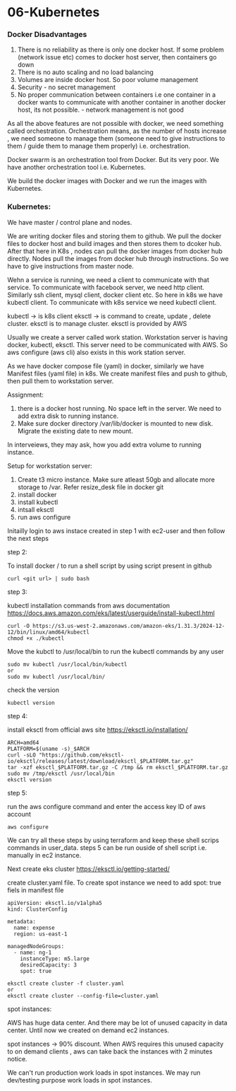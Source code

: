 # 06-Kubernetes

### Docker Disadvantages
1. There is no reliability as there is only one docker host. If some problem (network issue etc) comes to docker host server, then containers go down
2. There is no auto scaling and no load balancing
3. Volumes are inside docker host. So poor volume management
4. Security - no secret management
5. No proper communication between containers i.e one container in a docker wants to communicate with another container in another docker host, its not possible. - network management is not good

As all the above features are not possible with docker, we need something called orchestration. 
Orchestration means, as the number of hosts increase , we need someone to manage them (someone need to give instructions to them / guide them to manage them properly) i.e. orchestration.

Docker swarm is an orchestration tool from Docker. But its very poor. We have another orchestration tool i.e. Kubernetes.

We build the docker images with Docker and we run the images with Kubernetes.

### Kubernetes:
We have master / control plane and nodes.

We are writing docker files and storing them to github. We pull the docker files to docker host and build images and then stores them to dcoker hub. 
After that here in K8s , nodes can pull the docker images from docker hub directly.  Nodes pull the images from docker hub through instructions. 
So we have to give instructions from master node. 

Wehn a service is running, we need a client to communicate with that service. To communicate with facebook server, we need http client. Similarly ssh client, mysql client, docker client etc. 
So here in k8s we have kubectl client. To communicate with k8s service we need kubectl client. 

kubectl -> is k8s client
eksctl -> is command to create, update , delete cluster. eksctl is to manage cluster. eksctl is provided by AWS

Usually we create a server called work station. Workstation server is having docker, kubectl, eksctl. This server need to be communicated with AWS. 
So aws configure (aws cli) also exists in this work station server.

As we have docker compose file (yaml) in docker, similarly we have Manifest files (yaml file) in k8s. We create manifest files and push to github, then pull them to workstation server.

Assignment:
1. there is a docker host running. No space left in the server. We need to add extra disk to running instance.
2. Make sure docker directory /var/lib/docker is mounted to new disk. Migrate the existing date to new mount.

In interveiews, they may ask, how you add extra volume to running instance. 

Setup for workstation server:
1. Create t3 micro instance. Make sure atleast 50gb and allocate more storage to /var. Refer resize_desk file in docker git
2. install docker
3. install kubectl
4. intsall eksctl
5. run aws configure

Initailly login to aws instace created in step 1 with ec2-user and then follow the next steps

step 2:

To install docker / to run a shell script  by using script present in github
```
curl <git url> | sudo bash
```
step 3:

kubectl installation commands from aws documentation
https://docs.aws.amazon.com/eks/latest/userguide/install-kubectl.html
```
curl -O https://s3.us-west-2.amazonaws.com/amazon-eks/1.31.3/2024-12-12/bin/linux/amd64/kubectl
chmod +x ./kubectl
```
Move the kubctl to /usr/local/bin to run the kubectl commands by any user
```
sudo mv kubectl /usr/local/bin/kubectl
or
sudo mv kubectl /usr/local/bin/
```
check the version
```
kubectl version
```

step 4:

install eksctl from official aws site https://eksctl.io/installation/

```
ARCH=amd64
PLATFORM=$(uname -s)_$ARCH
curl -sLO "https://github.com/eksctl-io/eksctl/releases/latest/download/eksctl_$PLATFORM.tar.gz"
tar -xzf eksctl_$PLATFORM.tar.gz -C /tmp && rm eksctl_$PLATFORM.tar.gz
sudo mv /tmp/eksctl /usr/local/bin
eksctl version
```
step 5:

run the aws configure command and enter the access key ID of aws account
```
aws configure
```

We can try all these steps by using terraform and keep these shell scrips commands in user_data. steps 5 can be run ouside of shell script i.e. manually in ec2 instance.

Next create eks cluster  https://eksctl.io/getting-started/

create cluster.yaml file. To create spot instance we need to add spot: true fiels in manifest file
```
apiVersion: eksctl.io/v1alpha5
kind: ClusterConfig

metadata:
  name: expense
  region: us-east-1

managedNodeGroups:
  - name: ng-1
    instanceType: m5.large
    desiredCapacity: 3
    spot: true
```
```
eksctl create cluster -f cluster.yaml
or
eksctl create cluster --config-file=cluster.yaml
```

spot instances:

AWS has huge data center. And there may be lot of unused capacity in data center. Until now we created on demand ec2 instances.

spot instances -> 90% discount. When AWS requires this unused capacity to on demand clients , aws can take back the instances with 2 minutes notice.

We can't run production work loads in spot instances. We may run dev/testing purpose work loads in spot instances.











